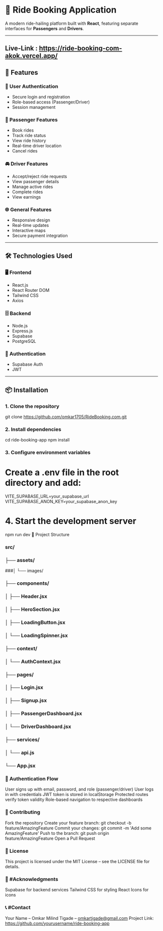 # 🚗 Ride Booking Application

A modern ride-hailing platform built with **React**, featuring separate interfaces for **Passengers** and **Drivers**.

---

## Live-Link : https://ride-booking-com-akok.vercel.app/

## 🚀 Features

### 🔐 User Authentication
- Secure login and registration
- Role-based access (Passenger/Driver)
- Session management

### 🧍 Passenger Features
- Book rides
- Track ride status
- View ride history
- Real-time driver location
- Cancel rides

### 🚘 Driver Features
- Accept/reject ride requests
- View passenger details
- Manage active rides
- Complete rides
- View earnings

### 🌐 General Features
- Responsive design
- Real-time updates
- Interactive maps
- Secure payment integration

---

## 🛠️ Technologies Used

### 🖥 Frontend
- React.js
- React Router DOM
- Tailwind CSS
- Axios

### 🗄 Backend
- Node.js
- Express.js
- Supabase
- PostgreSQL

### 🔐 Authentication
- Supabase Auth
- JWT

---

## 📦 Installation

### 1. Clone the repository
git clone https://github.com/omkar1705/RideBooking.com.git

### 2. Install dependencies
cd ride-booking-app
npm install

### 3. Configure environment variables
# Create a .env file in the root directory and add:
VITE_SUPABASE_URL=your_supabase_url
VITE_SUPABASE_ANON_KEY=your_supabase_anon_key

# 4. Start the development server
npm run dev
🧱 Project Structure

### src/
### ├── assets/
###│   └── images/
### ├── components/
### │   ├── Header.jsx
### │   ├── HeroSection.jsx
### │   ├── LoadingButton.jsx
### │   └── LoadingSpinner.jsx
### ├── context/
### │   └── AuthContext.jsx
### ├── pages/
### │   ├── Login.jsx
### │   ├── Signup.jsx
### │   ├── PassengerDashboard.jsx
### │   └── DriverDashboard.jsx
### ├── services/
### │   └── api.js
### └── App.jsx



### 🔐 Authentication Flow
User signs up with email, password, and role (passenger/driver)
User logs in with credentials
JWT token is stored in localStorage
Protected routes verify token validity
Role-based navigation to respective dashboards




### 🤝 Contributing
Fork the repository
Create your feature branch: git checkout -b feature/AmazingFeature
Commit your changes: git commit -m 'Add some AmazingFeature'
Push to the branch: git push origin feature/AmazingFeature
Open a Pull Request



### 📄 License
This project is licensed under the MIT License – see the LICENSE file for details.



### 🙏 #Acknowledgments
Supabase for backend services
Tailwind CSS for styling
React Icons for icons


### 📞 #Contact
Your Name – Omkar Milind Tigade – omkartigade@gmail.com
Project Link: https://github.com/yourusername/ride-booking-app
